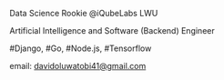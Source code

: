 Data Science Rookie @iQubeLabs LWU

Artificial Intelligence and Software (Backend) Engineer

#Django, #Go, #Node.js, #Tensorflow

email: davidoluwatobi41@gmail.com
